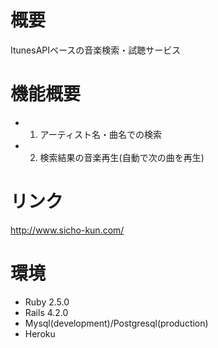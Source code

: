 # 概要
ItunesAPIベースの音楽検索・試聴サービス

# 機能概要
- 1. アーティスト名・曲名での検索
- 2. 検索結果の音楽再生(自動で次の曲を再生)

# リンク
http://www.sicho-kun.com/

# 環境
- Ruby 2.5.0
- Rails 4.2.0
- Mysql(development)/Postgresql(production)
- Heroku
